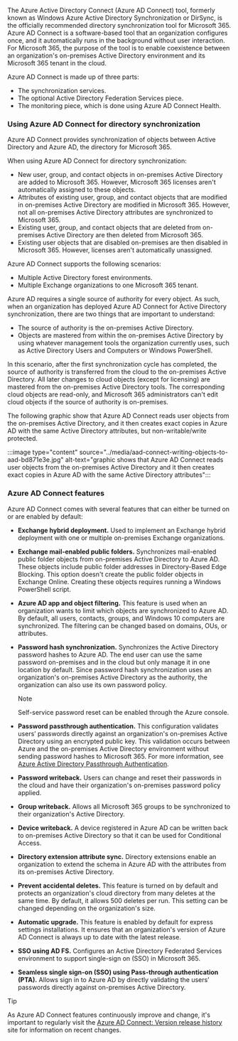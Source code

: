 The Azure Active Directory Connect (Azure AD Connect) tool, formerly known as Windows Azure Active Directory Synchronization or DirSync, is the officially recommended directory synchronization tool for Microsoft 365. Azure AD Connect is a software-based tool that an organization configures once, and it automatically runs in the background without user interaction. For Microsoft 365, the purpose of the tool is to enable coexistence between an organization's on-premises Active Directory environment and its Microsoft 365 tenant in the cloud.

Azure AD Connect is made up of three parts:

 -  The synchronization services.
 -  The optional Active Directory Federation Services piece.
 -  The monitoring piece, which is done using Azure AD Connect Health.

### Using Azure AD Connect for directory synchronization

Azure AD Connect provides synchronization of objects between Active Directory and Azure AD, the directory for Microsoft 365.

When using Azure AD Connect for directory synchronization:

 -  New user, group, and contact objects in on-premises Active Directory are added to Microsoft 365. However, Microsoft 365 licenses aren't automatically assigned to these objects.
 -  Attributes of existing user, group, and contact objects that are modified in on-premises Active Directory are modified in Microsoft 365. However, not all on-premises Active Directory attributes are synchronized to Microsoft 365.
 -  Existing user, group, and contact objects that are deleted from on-premises Active Directory are then deleted from Microsoft 365.
 -  Existing user objects that are disabled on-premises are then disabled in Microsoft 365. However, licenses aren't automatically unassigned.

Azure AD Connect supports the following scenarios:

 -  Multiple Active Directory forest environments.
 -  Multiple Exchange organizations to one Microsoft 365 tenant.

Azure AD requires a single source of authority for every object. As such, when an organization has deployed Azure AD Connect for Active Directory synchronization, there are two things that are important to understand:

 -  The source of authority is the on-premises Active Directory.
 -  Objects are mastered from within the on-premises Active Directory by using whatever management tools the organization currently uses, such as Active Directory Users and Computers or Windows PowerShell.

In this scenario, after the first synchronization cycle has completed, the source of authority is transferred from the cloud to the on-premises Active Directory. All later changes to cloud objects (except for licensing) are mastered from the on-premises Active Directory tools. The corresponding cloud objects are read-only, and Microsoft 365 administrators can't edit cloud objects if the source of authority is on-premises.

The following graphic show that Azure AD Connect reads user objects from the on-premises Active Directory, and it then creates exact copies in Azure AD with the same Active Directory attributes, but non-writable/write protected.

:::image type="content" source="../media/aad-connect-writing-objects-to-aad-bd871e3e.jpg" alt-text="graphic shows that Azure AD Connect reads user objects from the on-premises Active Directory and it then creates exact copies in Azure AD with the same Active Directory attributes":::


### Azure AD Connect features

Azure AD Connect comes with several features that can either be turned on or are enabled by default:

 -  **Exchange hybrid deployment.** Used to implement an Exchange hybrid deployment with one or multiple on-premises Exchange organizations.
 -  **Exchange mail-enabled public folders.** Synchronizes mail-enabled public folder objects from on-premises Active Directory to Azure AD. These objects include public folder addresses in Directory-Based Edge Blocking. This option doesn't create the public folder objects in Exchange Online. Creating these objects requires running a Windows PowerShell script.
 -  **Azure AD app and object filtering.** This feature is used when an organization wants to limit which objects are synchronized to Azure AD. By default, all users, contacts, groups, and Windows 10 computers are synchronized. The filtering can be changed based on domains, OUs, or attributes.
 -  **Password hash synchronization.** Synchronizes the Active Directory password hashes to Azure AD. The end user can use the same password on-premises and in the cloud but only manage it in one location by default. Since password hash synchronization uses an organization's on-premises Active Directory as the authority, the organization can also use its own password policy.

    > [!NOTE]
    > Self-service password reset can be enabled through the Azure console.

 -  **Password passthrough authentication.** This configuration validates users’ passwords directly against an organization's on-premises Active Directory using an encrypted public key. This validation occurs between Azure and the on-premises Active Directory environment without sending password hashes to Microsoft 365. For more information, see [Azure Active Directory Passthrough Authentication](/azure/active-directory/connect/active-directory-aadconnect-pass-through-authentication-how-it-works).
 -  **Password writeback.** Users can change and reset their passwords in the cloud and have their organization's on-premises password policy applied.
 -  **Group writeback.** Allows all Microsoft 365 groups to be synchronized to their organization's Active Directory.
 -  **Device writeback.** A device registered in Azure AD can be written back to on-premises Active Directory so that it can be used for Conditional Access.
 -  **Directory extension attribute sync.** Directory extensions enable an organization to extend the schema in Azure AD with the attributes from its on-premises Active Directory.
 -  **Prevent accidental deletes.** This feature is turned on by default and protects an organization's cloud directory from many deletes at the same time. By default, it allows 500 deletes per run. This setting can be changed depending on the organization's size.
 -  **Automatic upgrade.** This feature is enabled by default for express settings installations. It ensures that an organization's version of Azure AD Connect is always up to date with the latest release.
 -  **SSO using AD FS.** Configures an Active Directory Federated Services environment to support single-sign on (SSO) in Microsoft 365.
 -  **Seamless single sign-on (SSO) using Pass-through authentication (PTA).** Allows sign in to Azure AD by directly validating the users’ passwords directly against on-premises Active Directory.

> [!TIP]
> As Azure AD Connect features continuously improve and change, it's important to regularly visit the [Azure AD Connect: Version release history](/azure/active-directory/connect/active-directory-aadconnect-version-history) site for information on recent changes.
